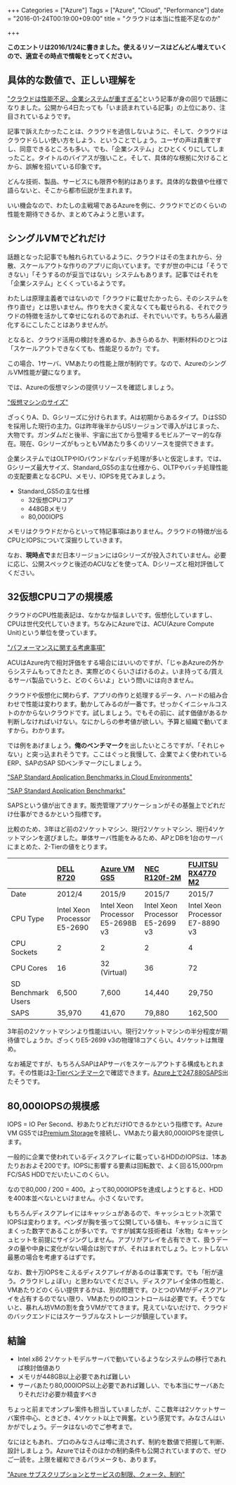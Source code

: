 +++
Categories = ["Azure"]
Tags = ["Azure", "Cloud", "Performance"]
date = "2016-01-24T00:19:00+09:00"
title = "クラウドは本当に性能不足なのか"

+++

**このエントリは2016/1/24に書きました。使えるリソースはどんどん増えていくので、適宜その時点で情報をとってください。**

## 具体的な数値で、正しい理解を
["クラウドは性能不足、企業システムが重すぎる"](http://itpro.nikkeibp.co.jp/atcl/watcher/14/334361/011800463/)という記事が身の回りで話題になりました。公開から4日たっても「いま読まれている記事」の上位にあり、注目されているようです。

記事で訴えたかったことは、クラウドを過信しないように、そして、クラウドはクラウドらしい使い方をしよう、ということでしょう。ユーザの声は貴重ですし、同意できるところも多い。でも、「企業システム」とひとくくりにしてしまったこと。タイトルのバイアスが強いこと。そして、具体的な根拠に欠けることから、誤解を招いている印象です。

どんな技術、製品、サービスにも限界や制約はあります。具体的な数値や仕様で語らないと、そこから都市伝説が生まれます。

いい機会なので、わたしの主戦場であるAzureを例に、クラウドでどのくらいの性能を期待できるか、まとめてみようと思います。

## シングルVMでどれだけ
話題となった記事でも触れられているように、クラウドはその生まれから、分散、スケールアウトな作りのアプリに向いています。ですが世の中には「そうできない」「そうするのが妥当ではない」システムもあります。記事ではそれを「企業システム」とくくっているようです。

わたしは原理主義者ではないので「クラウドに載せたかったら、そのシステムを作り直せ」とは思いません。作りを大きく変えなくても載せられる、それでクラウドの特徴を活かして幸せになれるのであれば、それでいいです。もちろん最適化するにこしたことはありませんが。

となると、クラウド活用の検討を進めるか、あきらめるか、判断材料のひとつは「スケールアウトできなくても、性能足りるか?」です。

この場合、1サーバ、VMあたりの性能上限が制約です。なので、AzureのシングルVM性能が鍵になります。

では、Azureの仮想マシンの提供リソースを確認しましょう。

["仮想マシンのサイズ"](https://azure.microsoft.com/ja-jp/documentation/articles/virtual-machines-size-specs/)

ざっくりA、D、Gシリーズに分けられます。Aは初期からあるタイプ。ＤはSSDを採用した現行の主力。Gは昨年後半からUSリージョンで導入がはじまった、大物です。ガンダムだと後半、宇宙に出てから登場するモビルアーマー的な存在。現在、GシリーズがもっともVMあたり多くのリソースを提供できます。

企業システムではOLTPやIOバウンドなバッチ処理が多いと仮定します。では、Gシリーズ最大サイズ、Standard_GS5の主な仕様から、OLTPやバッチ処理性能の支配要素となるCPU、メモリ、IOPSを見てみましょう。

* Standard_GS5の主な仕様
    * 32仮想CPUコア
    * 448GBメモリ
    * 80,000IOPS

メモリはクラウドだからといって特記事項はありません。クラウドの特徴が出るCPUとIOPSについて深掘りしていきます。

なお、**現時点で**まだ日本リージョンにはGシリーズが投入されていません。必要に応じ、公開スペックと後述のACUなどを使ってA、Dシリーズと相対評価してください。

## 32仮想CPUコアの規模感
クラウドのCPU性能表記は、なかなか悩ましいです。仮想化していますし、CPUは世代交代していきます。ちなみにAzureでは、ACU(Azure Compute Unit)という単位を使っています。

["パフォーマンスに関する考慮事項"](https://azure.microsoft.com/ja-jp/documentation/articles/virtual-machines-size-specs/#-3)

ACUはAzure内で相対評価をする場合にはいいのですが、「じゃあAzureの外からシステムもってきたとき、実際どのくらいさばけるのよ。いま持ってる/買えるサーバ製品でいうと、どのくらいよ」という問いには向きません。

クラウドや仮想化に関わらず、アプリの作りと処理するデータ、ハードの組み合わせで性能は変わります。動かしてみるのが一番です。せっかくイニシャルコストのかからないクラウドです。試しましょう。でもその前に、試す価値があるか判断しなければいけない。なにかしらの参考値が欲しい。予算と組織で動いてますから。わかります。

では例をあげましょう。**俺のベンチマーク**を出したいところですが、「それじゃない」と突っ込まれそうです。ここはぐっと我慢して、企業でよく使われているERP、SAPのSAP SDベンチマークにしましょう。

["SAP Standard Application Benchmarks in Cloud Environments"](http://global.sap.com/campaigns/benchmark/appbm_cloud.epx)

["SAP Standard Application Benchmarks"](http://global.sap.com/campaigns/benchmark/index.epx)

SAPSという値が出てきます。販売管理アプリケーションがその基盤上でどれだけ仕事ができるかという指標です。

比較のため、3年ほど前の2ソケットマシン、現行2ソケットマシン、現行4ソケットマシンを選びました。単体サーバ性能をみるため、APとDBを1台のサーバにまとめた、2-Tierの値をとります。

|               |[DELL R720](http://download.sap.com/download.epd?context=40E2D9D5E00EEF7C91D3C5AFFF9A4689C82EA97027CDF4A42858AD1610A3F732) |[Azure VM GS5](http://global.sap.com/campaigns/benchmark/assets/Cert15038.pdf) | [NEC R120f-2M](http://download.sap.com/download.epd?context=40E2D9D5E00EEF7CFDB9CAEA540B6F601993E4359AB45BEF7ED0949D1BFF155D) | [FUJITSU RX4770 M2](http://download.sap.com/download.epd?context=40E2D9D5E00EEF7C14B03FD143D20C6C90E8F6DEAA4E15F8090BA77A6249E1D0)  |
|:-----------|:------------|:------------|:------------|:------------|
|Date|2012/4|2015/9|2015/7|2015/7|
| CPU Type |Intel Xeon Processor E5-2690| Intel Xeon Processor E5-2698B v3 | Intel Xeon Processor E5-2699 v3 | Intel Xeon Processor E7-8890 v3 |
| CPU Sockets |2 | 2 | 2 | 4 |
| CPU Cores|16 | 32 (Virtual) | 36 | 72 |
| SD Benchmark Users |6,500| 7,600 | 14,440 | 29,750 |
| SAPS |35,970| 41,670 | 79,880 | 162,500 |
 
 
 3年前の2ソケットマシンより性能はいい。現行2ソケットマシンの半分程度が期待値でしょうか。ざっくりE5-2699 v3の物理18コアくらい。4ソケットは無理め。
 
 なお補足ですが、もちろんSAPはAPサーバをスケールアウトする構成もとれます。その性能は[3-Tierベンチマーク](http://global.sap.com/campaigns/benchmark/appbm_cloud.epx)で確認できます。[Azure上で247,880SAPS](http://blogs.msdn.com/b/saponsqlserver/archive/2015/10/05/world-record-sap-sales-and-distribution-standard-application-benchmark-for-sap-cloud-deployments-released-using-azure-iaas-vms.aspx)出たそうです。

## 80,000IOPSの規模感
IOPS = IO Per Second、秒あたりどれだけIOできるかという指標です。Azure VM GS5では[Premium Storage](https://azure.microsoft.com/ja-jp/documentation/articles/storage-premium-storage-preview-portal/)を接続し、VMあたり最大80,000IOPSを提供します。

一般的に企業で使われているディスクアレイに載っているHDDのIOPSは、1本あたりおおよそ200です。IOPSに影響する要素は回転数で、よく回る15,000rpm FC/SAS HDDでだいたいこのくらい。

なので80,000 / 200 = 400。よって80,000IOPSを達成しようとすると、HDDを400本並べないといけません。小さくないです。

もちろんディスクアレイにはキャッシュがあるので、キャッシュヒット次第でIOPSは変わります。ベンダが胸を張って公開している値も、キャッシュに当てまくった数字であることが多いです。ですが誠実な技術者は「水物」なキャッシュヒットを前提にサイジングしません。アプリがアレイを占有できて、扱うデータの量や中身に変化がない場合は別ですが、それはまれでしょう。ヒットしない最悪の場合を考慮するはずです。

なお、数十万IOPSをこえるディスクアレイがあるのは事実です。でも「桁が違う。クラウドしょぼい」と思わないでください。ディスクアレイ全体の性能と、VMあたりどのくらい提供するかは、別の問題です。ひとつのVMがディスクアレイを占有するのでない限り、VMあたりのIOコントロールは必要です。そうでないと、暴れん坊VMの割を食うVMがでてきます。見えていないだけで、クラウドのバックエンドにはスケーラブルなストレージが鎮座しています。

## 結論

* Intel x86 2ソケットモデルサーバで動いているようなシステムの移行であれば検討価値あり
* メモリが448GB以上必要であれば難しい
* サーバあたり80,000IOPS以上必要であれば難しい、でも本当にサーバあたりそれだけ必要か精査すべき

ちょっと前までオンプレ案件も担当していましたが、ここ数年は2ソケットサーバ案件中心、ときどき、4ソケット以上で興奮。という感覚です。みなさんはいかがでしょう。データはないのでご参考まで。

なにはともあれ、プロのみなさんは噂に流されず、制約を数値で把握して判断、設計しましょう。Azureではそのほかの制約条件も公開されていますので、ぜひご一読を。上限を緩和できるパラメータも、あります。
 
 ["Azure サブスクリプションとサービスの制限、クォータ、制約"](https://azure.microsoft.com/ja-jp/documentation/articles/azure-subscription-service-limits/)